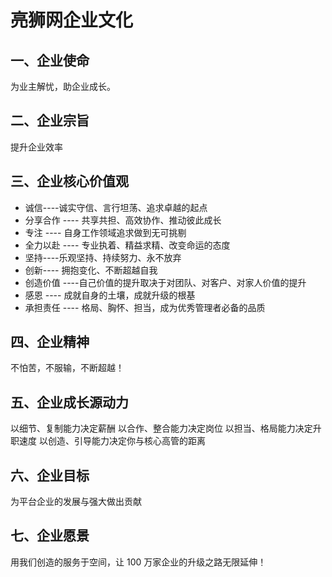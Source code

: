 # 亮狮网企业文化

## 一、企业使命

为业主解忧，助企业成长。

## 二、企业宗旨

提升企业效率

## 三、企业核心价值观

- 诚信----诚实守信、言行坦荡、追求卓越的起点
- 分享合作 ---- 共享共担、高效协作、推动彼此成长
- 专注 ---- 自身工作领域追求做到无可挑剔
- 全力以赴 ---- 专业执着、精益求精、改变命运的态度
- 坚持----乐观坚持、持续努力、永不放弃
- 创新---- 拥抱变化、不断超越自我
- 创造价值 ----自己价值的提升取决于对团队、对客户、对家人价值的提升
- 感恩 ---- 成就自身的土壤，成就升级的根基
- 承担责任 ---- 格局、胸怀、担当，成为优秀管理者必备的品质

## 四、企业精神

不怕苦，不服输，不断超越！

## 五、企业成长源动力

以细节、复制能力决定薪酬
以合作、整合能力决定岗位
以担当、格局能力决定升职速度
以创造、引导能力决定你与核心高管的距离

## 六、企业目标

为平台企业的发展与强大做出贡献

## 七、企业愿景

用我们创造的服务于空间，让 100 万家企业的升级之路无限延伸！
